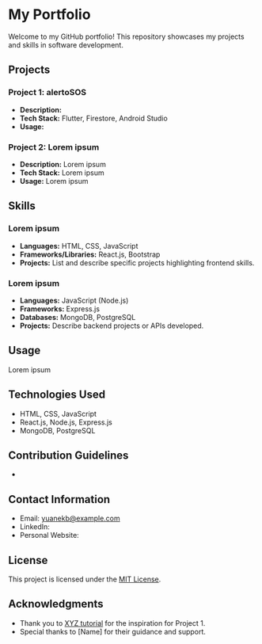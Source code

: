 # My Portfolio

Welcome to my GitHub portfolio! This repository showcases my projects and skills in software development.

## Projects

### Project 1: alertoSOS
- **Description:** 
- **Tech Stack:** Flutter, Firestore, Android Studio
- **Usage:** 

### Project 2: Lorem ipsum
- **Description:** Lorem ipsum
- **Tech Stack:** Lorem ipsum
- **Usage:** Lorem ipsum

## Skills
### Lorem ipsum
- **Languages:** HTML, CSS, JavaScript
- **Frameworks/Libraries:** React.js, Bootstrap
- **Projects:** List and describe specific projects highlighting frontend skills.

### Lorem ipsum
- **Languages:** JavaScript (Node.js)
- **Frameworks:** Express.js
- **Databases:** MongoDB, PostgreSQL
- **Projects:** Describe backend projects or APIs developed.

## Usage
Lorem ipsum

## Technologies Used
- HTML, CSS, JavaScript
- React.js, Node.js, Express.js
- MongoDB, PostgreSQL

## Contribution Guidelines
- 

## Contact Information
- Email: [yuanekb@example.com](mailto:yuanekb@example.com)
- LinkedIn: 
- Personal Website: 

## License
This project is licensed under the [MIT License](LICENSE).

## Acknowledgments
- Thank you to [XYZ tutorial](https://www.xyz.com) for the inspiration for Project 1.
- Special thanks to [Name] for their guidance and support.